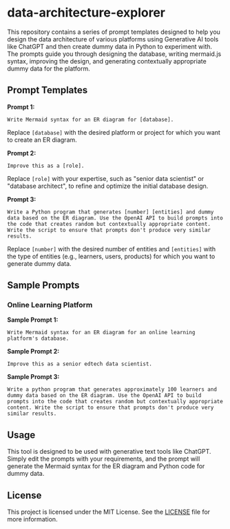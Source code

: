 # data-architecture-explorer

This repository contains a series of prompt templates designed to help you design the data architecture of various platforms using Generative AI tools like ChatGPT and then create dummy data in Python to experiment with. The prompts guide you through designing the database, writing mermaid.js syntax, improving the design, and generating contextually appropriate dummy data for the platform.

## Prompt Templates

**Prompt 1:**

```
Write Mermaid syntax for an ER diagram for [database].
```
Replace `[database]` with the desired platform or project for which you want to create an ER diagram.

**Prompt 2:**

```
Improve this as a [role].
```
Replace `[role]` with your expertise, such as "senior data scientist" or "database architect", to refine and optimize the initial database design.

**Prompt 3:**
```
Write a Python program that generates [number] [entities] and dummy data based on the ER diagram. Use the OpenAI API to build prompts into the code that creates random but contextually appropriate content. Write the script to ensure that prompts don't produce very similar results.
```
Replace `[number]` with the desired number of entities and `[entities]` with the type of entities (e.g., learners, users, products) for which you want to generate dummy data.

## Sample Prompts

### Online Learning Platform

**Sample Prompt 1:**

```
Write Mermaid syntax for an ER diagram for an online learning platform's database.
```

**Sample Prompt 2:**

```
Improve this as a senior edtech data scientist.
```

**Sample Prompt 3:**

```
Write a python program that generates approximately 100 learners and dummy data based on the ER diagram. Use the OpenAI API to build prompts into the code that creates random but contextually appropriate content. Write the script to ensure that prompts don't produce very similar results.
```

## Usage

This tool is designed to be used with generative text tools like ChatGPT. Simply edit the prompts with your requirements, and the prompt will generate the Mermaid syntax for the ER diagram and Python code for dummy data.

## License

This project is licensed under the MIT License. See the [LICENSE](LICENSE) file for more information.
